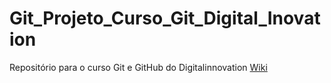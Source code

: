 # Git_Projeto_Curso_Git_Digital_Inovation
Repositório para o curso Git e GitHub do Digitalinnovation
<a href="https://github.com/at-DataFarmers/Git_Projeto_Curso_Git_Digital_Inovation/wiki">Wiki</a>
